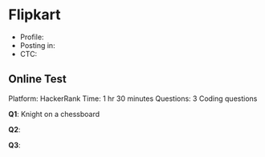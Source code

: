 
# Flipkart

* Profile: 
* Posting in:
* CTC: 

## Online Test

Platform: HackerRank
Time: 1 hr 30 minutes
Questions: 3 Coding questions

**Q1**: Knight on a chessboard

**Q2**: 

**Q3**: 
